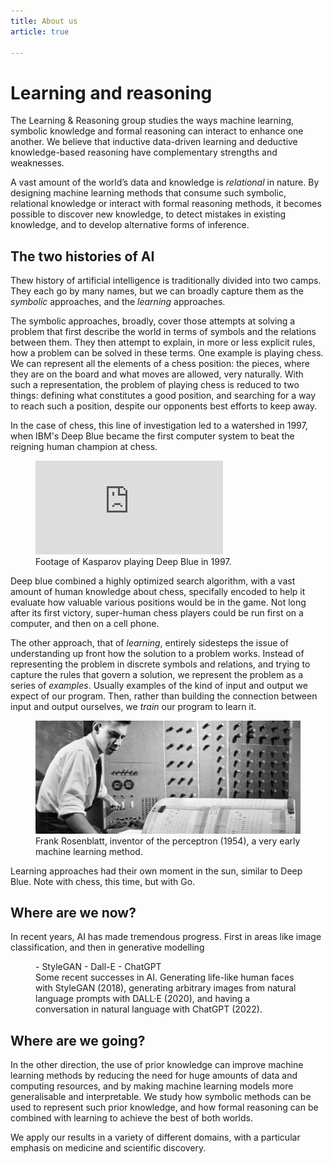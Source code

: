 ```yaml
---
title: About us
article: true

---
```


# Learning and reasoning

The Learning & Reasoning group studies the ways machine learning, symbolic knowledge and formal reasoning can interact to enhance one another. We believe that inductive data-driven learning and deductive knowledge-based reasoning have complementary strengths and weaknesses.

A vast amount of the world’s data and knowledge is _relational_ in nature. By designing machine learning methods that consume such symbolic, relational knowledge or interact with formal reasoning methods, it becomes possible to discover new knowledge, to detect mistakes in existing knowledge, and to develop alternative forms of inference.

## The two histories of AI

Thew history of artificial intelligence is traditionally divided into two camps. They each go by many names, but we can broadly capture them as the _symbolic_ approaches, and the _learning_ approaches.

The symbolic approaches, broadly, cover those attempts at solving a problem that first describe the world in terms of symbols and the relations between them. They then attempt to explain, in more or less explicit rules, how a problem can be solved in these terms. One example is playing chess. We can represent all the elements of a chess position: the pieces, where they are on the board and what moves are allowed, very naturally. With such a representation, the problem of playing chess is reduced to two things: defining what constitutes a good position, and searching for a way to reach such a position, despite our opponents best efforts to keep away.

In the case of chess, this line of investigation led to a watershed in 1997, when IBM's Deep Blue became the first computer system to beat the reigning human champion at chess.  

<figure class="embed">
<iframe src="https://www.youtube.com/embed/ja3UHKbXsZA" title="YouTube video player" frameborder="0" allow="accelerometer; autoplay; clipboard-write; encrypted-media; gyroscope; picture-in-picture; web-share" allowfullscreen></iframe>
<figcaption>Footage of Kasparov playing Deep Blue in 1997.</figcaption>
</figure>

Deep blue combined a highly optimized search algorithm, with a vast amount of human knowledge about chess, specifally encoded to help it evaluate how valuable various positions would be in the game. Not long after its first victory, super-human chess players could be run first on a computer, and then on a cell phone. 

The other approach, that of _learning_, entirely sidesteps the issue of understanding up front how the solution to a problem works. Instead of representing the problem in discrete symbols and relations, and trying to capture the rules that govern a solution, we represent the problem as a series of _examples_. Usually examples of the kind of input and output we expect of our program. Then, rather than building the connection between input and output ourselves, we _train_ our program to learn it.

<figure class="wide">
<img src="/images/rosenblatt.png">
<figcaption>Frank Rosenblatt, inventor of the perceptron (1954), a very early machine learning method.</figcaption>
</figure>

Learning approaches had their own moment in the sun, similar to Deep Blue. Note with chess, this time, but with Go. 

## Where are we now?

In recent years, AI has made tremendous progress. First in areas like image classification, and then in generative modelling

<figure>
- StyleGAN
- Dall-E
- ChatGPT
<figcaption>Some recent successes in AI. Generating life-like human faces with StyleGAN (2018), generating arbitrary images from natural language prompts with DALL&middot;E (2020), and having a conversation in natural language with ChatGPT (2022).
</figcaption>
</figure>


## Where are we going?

In the other direction, the use of prior knowledge can improve machine learning methods by reducing the need for huge amounts of data and computing resources, and by making machine learning models more generalisable and interpretable. We study how symbolic methods can be used to represent such prior knowledge, and how formal reasoning can be combined with learning to achieve the best of both worlds.

We apply our results in a variety of different domains, with a particular emphasis on medicine and scientific discovery.
